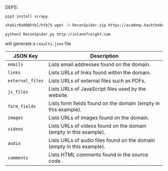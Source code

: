 DEPS: 

```
pip3 install scrapy
```

```sh
shakir0x00@htb[/htb]$ wget -O ReconSpider.zip https://academy.hackthebox.com/storage/modules/144/ReconSpider.v1.2.zip

```


```USAGE
python3 ReconSpider.py http://inlanefreight.com
```

will generate a `results.json` file

| JSON Key         | Description                                                            |
| ---------------- | ---------------------------------------------------------------------- |
| `emails`         | Lists email addresses found on the domain.                             |
| `links`          | Lists URLs of links found within the domain.                           |
| `external_files` | Lists URLs of external files such as PDFs.                             |
| `js_files`       | Lists URLs of JavaScript files used by the website.                    |
| `form_fields`    | Lists form fields found on the domain (empty in this example).         |
| `images`         | Lists URLs of images found on the domain.                              |
| `videos`         | Lists URLs of videos found on the domain (empty in this example).      |
| `audio`          | Lists URLs of audio files found on the domain (empty in this example). |
| `comments`       | Lists HTML comments found in the source code.                          |

